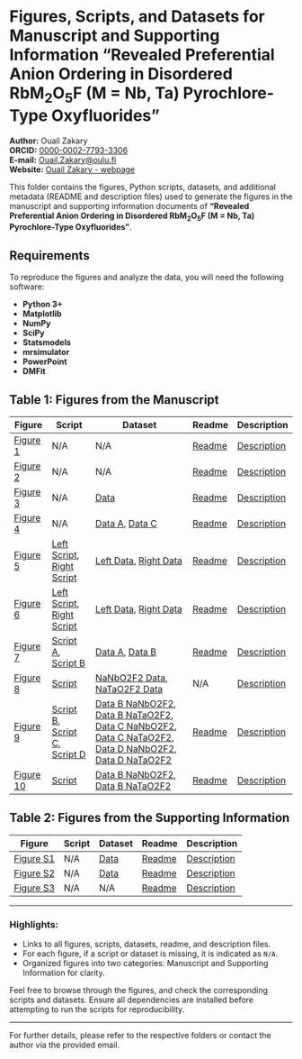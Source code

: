 # Figures, Scripts, and Datasets for Manuscript and Supporting Information “Revealed Preferential Anion Ordering in Disordered RbM<sub>2</sub>O<sub>5</sub>F (M = Nb, Ta) Pyrochlore-Type Oxyfluorides”
**Author:** Ouail Zakary  
**ORCID:** [0000-0002-7793-3306](https://orcid.org/0000-0002-7793-3306)  
**E-mail:** [Ouail.Zakary@oulu.fi](mailto:Ouail.Zakary@oulu.fi)  
**Website:** [Ouail Zakary - webpage](https://cc.oulu.fi/~nmrwww/members/Ouail_Zakary.html)

This folder contains the figures, Python scripts, datasets, and additional metadata (README and description files) used to generate the figures in the manuscript and supporting information documents of **“Revealed Preferential Anion Ordering in Disordered RbM<sub>2</sub>O<sub>5</sub>F (M = Nb, Ta) Pyrochlore-Type Oxyfluorides”**.

## Requirements

To reproduce the figures and analyze the data, you will need the following software:
- **Python 3+**
- **Matplotlib**
- **NumPy**
- **SciPy**
- **Statsmodels**
- **mrsimulator**
- **PowerPoint**
- **DMFit**

## Table 1: Figures from the Manuscript

| **Figure** | **Script** | **Dataset** | **Readme** | **Description** |
|------------|-------------|-------------|------------|-----------------|
| [Figure 1](./manuscript/figure_1.png) | N/A | N/A | [Readme](./manuscript/figure_1_readme.txt) | [Description](./manuscript/figure_1_description.txt) |
| [Figure 2](./manuscript/figure_2.png) | N/A | N/A | [Readme](./manuscript/figure_2_readme.txt) | [Description](./manuscript/figure_2_description.txt) |
| [Figure 3](./manuscript/figure_3.png) | N/A | [Data](./manuscript/figure_3_data.agr) | [Readme](./manuscript/figure_3_readme.txt) | [Description](./manuscript/figure_3_description.txt) |
| [Figure 4](./manuscript/figure_4.png) | N/A | [Data A](./manuscript/figure_4-a_data.agr), [Data C](./manuscript/figure_4-c_data.agr) | [Readme](./manuscript/figure_4_readme.txt) | [Description](./manuscript/figure_4_description.txt) |
| [Figure 5](./manuscript/figure_5.png) | [Left Script](./manuscript/figure_5-left_script.py), [Right Script](./manuscript/figure_5-right_script.py) | [Left Data](./manuscript/figure_5-left_data.txt), [Right Data](./manuscript/figure_5-right_data.txt) | [Readme](./manuscript/figure_5_readme.txt) | [Description](./manuscript/figure_5_description.txt) |
| [Figure 6](./manuscript/figure_6.png) | [Left Script](./manuscript/figure_6_left_script.py), [Right Script](./manuscript/figure_6_right_script.py) | [Left Data](./manuscript/figure_6_left_data.txt), [Right Data](./manuscript/figure_6_right_data.txt) | [Readme](./manuscript/figure_6_readme.txt) | [Description](./manuscript/figure_6_description.txt) |
| [Figure 7](./manuscript/figure_7.png) | [Script A](./manuscript/figure_7-a_script.py), [Script B](./manuscript/figure_7-b_script.py) | [Data A](./manuscript/figure_7-a_data/), [Data B](./manuscript/figure_7-b_data/) | [Readme](./manuscript/figure_7_readme.txt) | [Description](./manuscript/figure_7_description.txt) |
| [Figure 8](./manuscript/figure_8.png) | [Script](./manuscript/figure_8_script.py) | [NaNbO2F2 Data](./manuscript/figure_8_NaNbO2F2_data.txt), [NaTaO2F2 Data](./manuscript/figure_8_NaTaO2F2_data.txt) | N/A | [Description](./manuscript/figure_8_description.txt) |
| [Figure 9](./manuscript/figure_9.png) | [Script B](./manuscript/figure_9-b_script.py), [Script C](./manuscript/figure_9-c_script.py), [Script D](./manuscript/figure_9-d_script.py) | [Data B NaNbO2F2](./manuscript/figure_9-b_NaNbO2F2_data.txt), [Data B NaTaO2F2](./manuscript/figure_9-b_NaTaO2F2_data.txt), [Data C NaNbO2F2](./manuscript/figure_9-c_NaNbO2F2_data.txt), [Data C NaTaO2F2](./manuscript/figure_9-c_NaTaO2F2_data.txt), [Data D NaNbO2F2](./manuscript/figure_9-d_NaNbO2F2_data.txt), [Data D NaTaO2F2](./manuscript/figure_9-d_NaTaO2F2_data.txt) | [Readme](./manuscript/figure_9_readme.txt) | [Description](./manuscript/figure_9_description.txt) |
| [Figure 10](./manuscript/figure_10.png) | [Script](./manuscript/figure_10-b_script.py) | [Data B NaNbO2F2](./manuscript/figure_10-b_NaNbO2F2_data.txt), [Data B NaTaO2F2](./manuscript/figure_10-b_NaTaO2F2_data.txt) | [Readme](./manuscript/figure_10_readme.txt) | [Description](./manuscript/figure_10_description.txt) |

## Table 2: Figures from the Supporting Information

| **Figure** | **Script** | **Dataset** | **Readme** | **Description** |
|------------|------------|-------------|------------|-----------------|
| [Figure S1](./supporting_information/figure_S1.JPG) | N/A | [Data](./supporting_information/figure_S1_data_&_plot.JNB) | [Readme](./supporting_information/figure_S1_readme.txt) | [Description](./supporting_information/figure_S1_description.txt) |
| [Figure S2](./supporting_information/figure_S2.JPG) | N/A | [Data](./supporting_information/figure_S2_data_&_plot.JNB) | [Readme](./supporting_information/figure_S2_readme.txt) | [Description](./supporting_information/figure_S2_description.txt) |
| [Figure S3](./supporting_information/figure_S3.png) | N/A | N/A | [Readme](./supporting_information/figure_S3_readme.txt) | [Description](./supporting_information/figure_S3_description.txt) |

---

### Highlights:
- Links to all figures, scripts, datasets, readme, and description files.
- For each figure, if a script or dataset is missing, it is indicated as `N/A`.
- Organized figures into two categories: Manuscript and Supporting Information for clarity.

Feel free to browse through the figures, and check the corresponding scripts and datasets. Ensure all dependencies are installed before attempting to run the scripts for reproducibility.

---

For further details, please refer to the respective folders or contact the author via the provided email.
